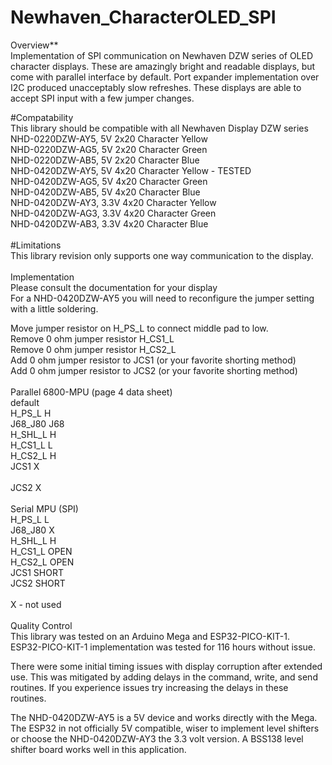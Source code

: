 # Newhaven_CharacterOLED_SPI
Overview**<br>
Implementation of SPI communication on Newhaven DZW series of OLED character displays.  These are amazingly bright and readable displays, but come with parallel interface by default.  Port expander implementation over I2C produced unacceptably slow refreshes.  These displays are able to accept SPI input with a few jumper changes.<br>

#Compatability<br>
This library should be compatible with all Newhaven Display DZW series<br>
NHD-0220DZW-AY5, 5V 2x20 Character Yellow<br>
NHD-0220DZW-AG5, 5V 2x20 Character Green<br>
NHD-0220DZW-AB5, 5V 2x20 Character Blue<br>
NHD-0420DZW-AY5, 5V 4x20 Character Yellow - TESTED<br>
NHD-0420DZW-AG5, 5V 4x20 Character Green<br>
NHD-0420DZW-AB5, 5V 4x20 Character Blue<br>
NHD-0420DZW-AY3, 3.3V 4x20 Character Yellow<br>
NHD-0420DZW-AG3, 3.3V 4x20 Character Green<br>
NHD-0420DZW-AB3, 3.3V 4x20 Character Blue<br>
<br>
#Limitations<br>
This library revision only supports one way communication to the display.<br>
<br>
Implementation<br>
Please consult the documentation for your display<br>
For a NHD-0420DZW-AY5 you will need to reconfigure the jumper setting with a little soldering.<br>

Move jumper resistor on H_PS_L to connect middle pad to low.<br>
Remove 0 ohm jumper resistor H_CS1_L<br>
Remove 0 ohm jumper resistor H_CS2_L<br>
Add 0 ohm jumper resistor to JCS1 (or your favorite shorting method)<br>
Add 0 ohm jumper resistor to JCS2 (or your favorite shorting method)<br>
<br>
Parallel 6800-MPU (page 4 data sheet)<br>
default <br>
H_PS_L	H<br>
J68_J80	J68<br>
H_SHL_L	H<br>
H_CS1_L	L<br>
H_CS2_L	H<br>
JCS1	X<br>	
JCS2	X<br>
<br>
Serial MPU (SPI)<br>
H_PS_L	L<br>
J68_J80	X<br>
H_SHL_L	H<br>
H_CS1_L	OPEN<br>
H_CS2_L	OPEN<br>
JCS1	SHORT<br>
JCS2	SHORT<br>
<br>
X - not used <br>
<br>
Quality Control<br>
This library was tested on an Arduino Mega and ESP32-PICO-KIT-1.<br>
ESP32-PICO-KIT-1 implementation was tested for 116 hours without issue.<br>

There were some initial timing issues with display corruption after extended use.  This was mitigated by adding delays in the command, write, and send routines. If you experience issues try increasing the delays in these routines.<br>

The NHD-0420DZW-AY5 is a 5V device and works directly with the Mega.  The ESP32 in not officially 5V compatible, wiser to implement level shifters or choose the NHD-0420DZW-AY3 the 3.3 volt version. A BSS138 level shifter board works well in this application.

